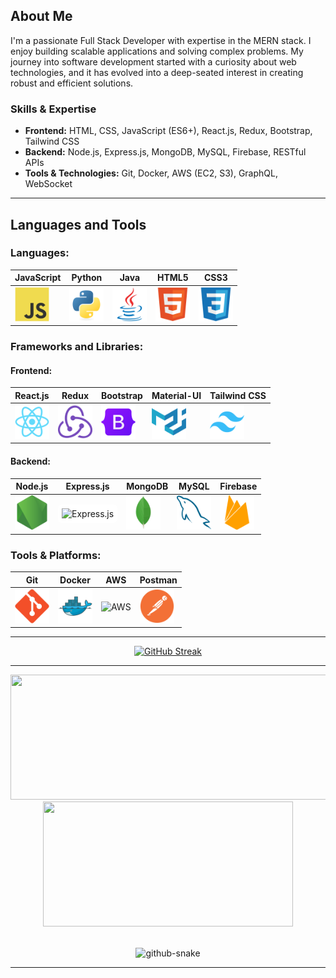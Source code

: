 ## About Me

I'm a passionate Full Stack Developer with expertise in the MERN stack. I enjoy building scalable applications and solving complex problems. My journey into software development started with a curiosity about web technologies, and it has evolved into a deep-seated interest in creating robust and efficient solutions.

### Skills & Expertise

- **Frontend:** HTML, CSS, JavaScript (ES6+), React.js, Redux, Bootstrap, Tailwind CSS
- **Backend:** Node.js, Express.js, MongoDB, MySQL, Firebase, RESTful APIs
- **Tools & Technologies:** Git, Docker, AWS (EC2, S3), GraphQL, WebSocket

---

## Languages and Tools

### Languages:

| JavaScript | Python | Java | HTML5 | CSS3 |
|------------|--------|------|-------|------|
| <img src="https://github.com/devicons/devicon/blob/master/icons/javascript/javascript-original.svg" alt="JavaScript" width="55" height="55"/> | <img src="https://github.com/devicons/devicon/blob/master/icons/python/python-original.svg" alt="Python" width="55" height="55"/> | <img src="https://github.com/devicons/devicon/blob/master/icons/java/java-original.svg" alt="Java" width="55" height="55"/> | <img src="https://github.com/devicons/devicon/blob/master/icons/html5/html5-original.svg" alt="HTML5" width="55" height="55"/> | <img src="https://github.com/devicons/devicon/blob/master/icons/css3/css3-original.svg" alt="CSS3" width="55" height="55"/> |

### Frameworks and Libraries:

#### Frontend:

| React.js | Redux | Bootstrap | Material-UI | Tailwind CSS |
|----------|-------|-----------|-------------|--------------|
| <img src="https://github.com/devicons/devicon/blob/master/icons/react/react-original.svg" alt="React.js" width="55" height="55"/> | <img src="https://github.com/devicons/devicon/blob/master/icons/redux/redux-original.svg" alt="Redux" width="55" height="55"/> | <img src="https://github.com/devicons/devicon/blob/master/icons/bootstrap/bootstrap-original.svg" alt="Bootstrap" width="55" height="55"/> | <img src="https://github.com/devicons/devicon/blob/master/icons/materialui/materialui-original.svg" alt="Material-UI" width="55" height="55"/> | <img src="https://github.com/devicons/devicon/blob/master/icons/tailwindcss/tailwindcss-original.svg" alt="Tailwind CSS" width="55" height="55"/> |

#### Backend:

| Node.js | Express.js | MongoDB | MySQL | Firebase |
|---------|------------|---------|-------|----------|
| <img src="https://github.com/devicons/devicon/blob/master/icons/nodejs/nodejs-original.svg" alt="Node.js" width="55" height="55"/> | <img src="https://cdn.jsdelivr.net/gh/devicons/devicon/icons/express/express-original.svg" alt="Express.js" width="55" height="55" style="background-color:white; padding: 5px; border-radius: 5px; border: 1px solid white;"/> | <img src="https://github.com/devicons/devicon/blob/master/icons/mongodb/mongodb-original.svg" alt="MongoDB" width="55" height="55"/> | <img src="https://github.com/devicons/devicon/blob/master/icons/mysql/mysql-original.svg" alt="MySQL" width="55" height="55"/> | <img src="https://github.com/devicons/devicon/blob/master/icons/firebase/firebase-plain.svg" alt="Firebase" width="55" height="55"/> |

### Tools & Platforms:

| Git | Docker | AWS | Postman |
|-----|--------|-----|---------|
| <img src="https://github.com/devicons/devicon/blob/master/icons/git/git-original.svg" alt="Git" width="55" height="55"/> | <img src="https://github.com/devicons/devicon/blob/master/icons/docker/docker-original.svg" alt="Docker" width="55" height="55"/> | <img src="https://cdn.iconscout.com/icon/free/png-256/aws-1869025-1583149.png" alt="AWS" width="55" height="55"/> | <img src="https://github.com/devicons/devicon/blob/master/icons/postman/postman-original.svg" alt="Postman" width="55" height="55"/> | 

---

<p align="center">
 <a href="https://git.io/streak-stats"><img src="https://streak-stats.demolab.com?user=omkar-borhade&theme=highcontrast" alt="GitHub Streak" /></a>
</p>

---

<p align="center">
  <img width="600" height="200" src="https://github-readme-stats.vercel.app/api?username=omkar-borhade&show_icons=true&theme=vision-friendly-dark">
  <img width="400" height="200" src="https://github-readme-stats.vercel.app/api/top-langs/?username=omkar-borhade&size_weight=0.0005&count_weight=0.3&layout=compact&theme=vision-friendly-dark">
</p>

<div align="center">
  <img src="https://komarev.com/ghpvc/?username=omkar-borhade&style=for-the-badge&color=orange" alt=""/>
</div>

<div align="center">
  <img width="800" alt="github-snake" src="https://raw.githubusercontent.com/Platane/snk/master/sample.svg">
</div>



<!--
### Projects

- **Project 1:** [Project Name](link) - Description of the project and your role.
- **Project 2:** [Project Name](link) - Description of the project and your role.
- **Project 3:** [Project Name](link) - Description of the project and your role.
-->
---

